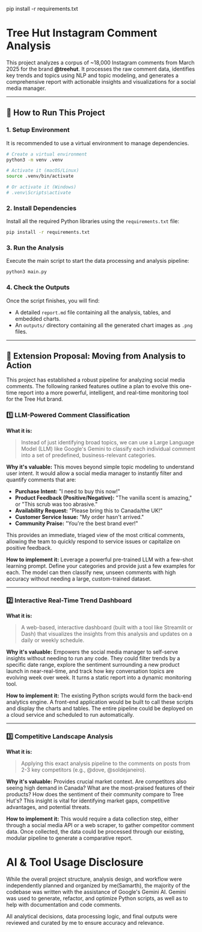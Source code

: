 pip install -r requirements.txt

# Tree Hut Instagram Comment Analysis

This project analyzes a corpus of ~18,000 Instagram comments from March 2025 for the brand **@treehut**. It processes the raw comment data, identifies key trends and topics using NLP and topic modeling, and generates a comprehensive report with actionable insights and visualizations for a social media manager.

---

## 🚀 How to Run This Project

### 1. Setup Environment
It is recommended to use a virtual environment to manage dependencies.

```bash
# Create a virtual environment
python3 -m venv .venv

# Activate it (macOS/Linux)
source .venv/bin/activate

# Or activate it (Windows)
# .venv\Scripts\activate
```

### 2. Install Dependencies
Install all the required Python libraries using the `requirements.txt` file:

```bash
pip install -r requirements.txt
```

### 3. Run the Analysis
Execute the main script to start the data processing and analysis pipeline:

```bash
python3 main.py
```

### 4. Check the Outputs
Once the script finishes, you will find:

- A detailed `report.md` file containing all the analysis, tables, and embedded charts.
- An `outputs/` directory containing all the generated chart images as `.png` files.

---

## 🌟 Extension Proposal: Moving from Analysis to Action

This project has established a robust pipeline for analyzing social media comments. The following ranked features outline a plan to evolve this one-time report into a more powerful, intelligent, and real-time monitoring tool for the Tree Hut brand.

### 1️⃣ LLM-Powered Comment Classification
**What it is:**
> Instead of just identifying broad topics, we can use a Large Language Model (LLM) like Google's Gemini to classify each individual comment into a set of predefined, business-relevant categories.

**Why it's valuable:**
This moves beyond simple topic modeling to understand user intent. It would allow a social media manager to instantly filter and quantify comments that are:

- **Purchase Intent:** "I need to buy this now!"
- **Product Feedback (Positive/Negative):** "The vanilla scent is amazing," or "This scrub was too abrasive."
- **Availability Request:** "Please bring this to Canada/the UK!"
- **Customer Service Issue:** "My order hasn't arrived."
- **Community Praise:** "You're the best brand ever!"

This provides an immediate, triaged view of the most critical comments, allowing the team to quickly respond to service issues or capitalize on positive feedback.

**How to implement it:**
Leverage a powerful pre-trained LLM with a few-shot learning prompt. Define your categories and provide just a few examples for each. The model can then classify new, unseen comments with high accuracy without needing a large, custom-trained dataset.

---

### 2️⃣ Interactive Real-Time Trend Dashboard
**What it is:**
> A web-based, interactive dashboard (built with a tool like Streamlit or Dash) that visualizes the insights from this analysis and updates on a daily or weekly schedule.

**Why it's valuable:**
Empowers the social media manager to self-serve insights without needing to run any code. They could filter trends by a specific date range, explore the sentiment surrounding a new product launch in near-real-time, and track how key conversation topics are evolving week over week. It turns a static report into a dynamic monitoring tool.

**How to implement it:**
The existing Python scripts would form the back-end analytics engine. A front-end application would be built to call these scripts and display the charts and tables. The entire pipeline could be deployed on a cloud service and scheduled to run automatically.

---

### 3️⃣ Competitive Landscape Analysis
**What it is:**
> Applying this exact analysis pipeline to the comments on posts from 2-3 key competitors (e.g., @dove, @soldejaneiro).

**Why it's valuable:**
Provides crucial market context. Are competitors also seeing high demand in Canada? What are the most-praised features of their products? How does the sentiment of their community compare to Tree Hut's? This insight is vital for identifying market gaps, competitive advantages, and potential threats.

**How to implement it:**
This would require a data collection step, either through a social media API or a web scraper, to gather competitor comment data. Once collected, the data could be processed through our existing, modular pipeline to generate a comparative report.

# AI & Tool Usage Disclosure

While the overall project structure, analysis design, and workflow were independently planned and organized by me(Samarth), the majority of the codebase was written with the assistance of Google's Gemini AI. Gemini was used to generate, refactor, and optimize Python scripts, as well as to help with documentation and code comments. 

All analytical decisions, data processing logic, and final outputs were reviewed and curated by me to ensure accuracy and relevance.